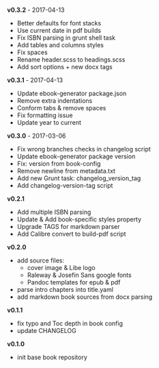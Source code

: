**v0.3.2**     - 2017-04-13
- Better defaults for font stacks
- Use current date in pdf builds
- Fix ISBN parsing in grunt shell task
- Add tables and columns styles
- Fix spaces
- Rename header.scss to headings.scss
- Add sort options + new docx tags

**v0.3.1**     - 2017-04-13
- Update ebook-generator package.json
- Remove extra indentations
- Conform tabs & remove spaces
- Fix formatting issue
- Update year to current

**v0.3.0**     - 2017-03-06
- Fix wrong branches checks in changelog script
- Update ebook-generator package version
- Fix: version from book-config
- Remove newline from metadata.txt
- Add new Grunt task: changelog_version_tag
- Add changelog-version-tag script

**v0.2.1**

- Add multiple ISBN parsing
- Update & Add book-specific styles property
- Upgrade TAGS for markdown parser
- Add Calibre convert to build-pdf script

**v0.2.0**

- add source files:
    - cover image & Libe logo
    - Raleway & Josefin Sans google fonts
    - Pandoc templates for epub & pdf
- parse intro chapters into title.yaml
- add markdown book sources from docx parsing

**v0.1.1**

- fix typo and Toc depth in book config
- update CHANGELOG

**v0.1.0**

- init base book repository
